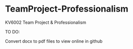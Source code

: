 # TeamProject-Professionalism
KV6002 Team Project &amp; Professionalism


TO DO: 

Convert docx to pdf files to view online in github
